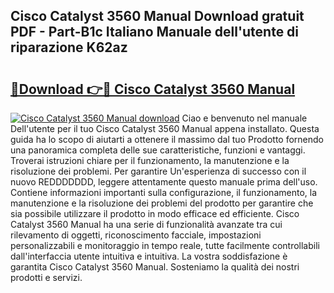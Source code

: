 ## Cisco Catalyst 3560 Manual Download gratuit PDF - Part-B1c Italiano Manuale dell'utente di riparazione K62az

# <h2><a href="http://dfai5il.blite.top/?on=Cisco+Catalyst+3560+Manual">🔗Download 👉🔴 Cisco Catalyst 3560 Manual</a></h2>

[![Cisco Catalyst 3560 Manual download](https://i.imgur.com/lujVjoI.png)](http://dfai5il.blite.top/?on=Cisco+Catalyst+3560+Manual)
Ciao e benvenuto nel manuale Dell'utente per il tuo Cisco Catalyst 3560 Manual appena installato. Questa guida ha lo scopo di aiutarti a ottenere il massimo dal tuo Prodotto fornendo una panoramica completa delle sue caratteristiche, funzioni e vantaggi. Troverai istruzioni chiare per il funzionamento, la manutenzione e la risoluzione dei problemi. Per garantire Un'esperienza di successo con il nuovo REDDDDDDD, leggere attentamente questo manuale prima dell'uso. Contiene informazioni importanti sulla configurazione, il funzionamento, la manutenzione e la risoluzione dei problemi del prodotto per garantire che sia possibile utilizzare il prodotto in modo efficace ed efficiente. Cisco Catalyst 3560 Manual ha una serie di funzionalità avanzate tra cui rilevamento di oggetti, riconoscimento facciale, impostazioni personalizzabili e monitoraggio in tempo reale, tutte facilmente controllabili dall'interfaccia utente intuitiva e intuitiva. La vostra soddisfazione è garantita Cisco Catalyst 3560 Manual. Sosteniamo la qualità dei nostri prodotti e servizi.
